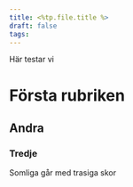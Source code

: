 ```yaml
---
title: <%tp.file.title %>
draft: false
tags:
---
```

Här testar vi

# Första rubriken
## Andra
### Tredje
Somliga går med trasiga skor